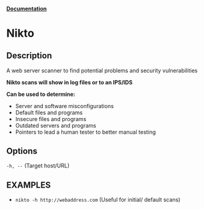 #### [Documentation](https://github.com/sullo/nikto/wiki)

# Nikto
## Description
A web server scanner to find potential problems and security vulnerabilities

**Nikto scans will show in log files or to an IPS/IDS**

**Can be used to determine:**
-   Server and software misconfigurations
-   Default files and programs
-   Insecure files and programs
-   Outdated servers and programs
-   Pointers to lead a human tester to better manual testing


## Options
`-h, --` (Target host/URL)


## EXAMPLES
* `nikto -h http://webaddress.com` (Useful for initial/ default scans)